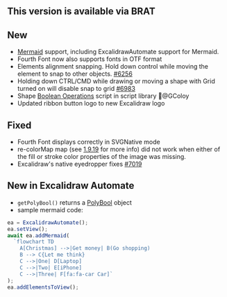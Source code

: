 This version is available via BRAT
------
## New
- [Mermaid](https://mermaid.live/) support, including ExcalidrawAutomate support for Mermaid.
- Fourth Font now also supports fonts in OTF format
- Elements alignment snapping. Hold down control while moving the element to snap to other objects. [#6256](https://github.com/excalidraw/excalidraw/pull/6256)
- Holding down CTRL/CMD while drawing or moving a shape with Grid turned on will disable snap to grid [#6983](https://github.com/excalidraw/excalidraw/pull/6983)
- Shape [Boolean Operations](https://github.com/zsviczian/obsidian-excalidraw-plugin/blob/master/ea-scripts/Boolean%20Operations.md) script in script library 🙏@GColoy
- Updated ribbon button logo to new Excalidraw logo

## Fixed
- Fourth Font displays correctly in SVGNative mode
- re-colorMap map (see [1.9.19](https://github.com/zsviczian/obsidian-excalidraw-plugin/releases/tag/1.9.19) for more info) did not work when either of the fill or stroke color properties of the image was missing.
- Excalidraw's native eyedropper fixes [#7019](https://github.com/excalidraw/excalidraw/pull/7019)

## New in Excalidraw Automate
- `getPolyBool()` returns a [PolyBool](https://github.com/velipso/polybooljs) object
- sample mermaid code:
```js
ea = ExcalidrawAutomate();
ea.setView();
await ea.addMermaid(
  `flowchart TD
    A[Christmas] -->|Get money| B(Go shopping)
    B --> C{Let me think}
    C -->|One| D[Laptop]
    C -->|Two| E[iPhone]
    C -->|Three| F[fa:fa-car Car]`
);
ea.addElementsToView();
```

